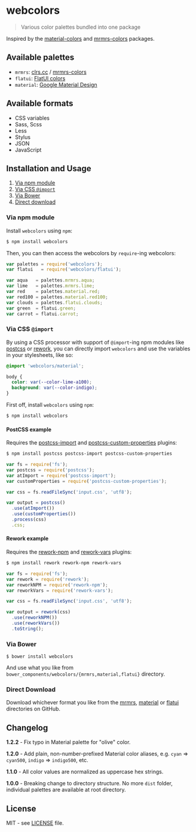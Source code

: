 # webcolors

> Various color palettes bundled into one package

Inspired by the [material-colors](https://github.com/shuhei/material-colors)
and [mrmrs-colors](https://github.com/mrmrs/colors) packages.

## Available palettes

- `mrmrs`: [clrs.cc](http://clrs.cc/) / [mrmrs-colors](https://github.com/mrmrs/colors)
- `flatui`: [FlatUI colors](http://flatuicolors.co/)
- `material`: [Google Material Design](http://www.google.com/design/spec/style/color.html)

## Available formats

- CSS variables
- Sass, Scss
- Less
- Stylus
- JSON
- JavaScript

## Installation and Usage

1. [Via npm module](#via-npm-module)
2. [Via CSS `@import`](#via-css-import)
3. [Via Bower](#via-bower)
4. [Direct download](#direct-download)

### Via npm module

Install `webcolors` using `npm`:

```sh
$ npm install webcolors
```

Then, you can then access the webcolors by `require`-ing webcolors:

```javascript
var palettes = require('webcolors');
var flatui   = require('webcolors/flatui');

var aqua   = palettes.mrmrs.aqua;
var lime   = palettes.mrmrs.lime;
var red    = palettes.material.red;
var red100 = palettes.material.red100;
var clouds = palettes.flatui.clouds;
var green  = flatui.green;
var carrot = flatui.carrot;
```

### Via CSS `@import`

By using a CSS processor with support of `@import`-ing npm modules like
[postcss](https://github.com/postcss/postcss) or
[rework](https://github.com/reworkcss/rework), you can directly import
`webcolors` and use the variables in your stylesheets, like so:

```css
@import 'webcolors/material';

body {
  color: var(--color-lime-a100);
  background: var(--color-indigo);
}
```

First off, install `webcolors` using `npm`:

```sh
$ npm install webcolors
```

#### PostCSS example

Requires the [postcss-import](https://www.npmjs.com/package/postcss-import)
and [postcss-custom-properties](https://www.npmjs.com/package/postcss-custom-properties)
plugins:

```sh
$ npm install postcss postcss-import postcss-custom-properties
```

```javascript
var fs = require('fs');
var postcss = require('postcss');
var atImport = require('postcss-import');
var customProperties = require('postcss-custom-properties');

var css = fs.readFileSync('input.css', 'utf8');

var output = postcss()
  .use(atImport())
  .use(customProperties())
  .process(css)
  .css;
```

#### Rework example

Requires the [rework-npm](https://www.npmjs.com/package/rework-npm) and
[rework-vars](https://www.npmjs.com/package/rework-vars) plugins:

```sh
$ npm install rework rework-npm rework-vars
```

```javascript
var fs = require('fs');
var rework = require('rework');
var reworkNPM = require('rework-npm');
var reworkVars = require('rework-vars');

var css = fs.readFileSync('input.css', 'utf8');

var output = rework(css)
  .use(reworkNPM())
  .use(reworkVars())
  .toString();
```

### Via Bower

```
$ bower install webcolors
```

And use what you like from `bower_components/webcolors/{mrmrs,material,flatui}`
directory.

### Direct Download

Download whichever format you like from the [mrmrs](./mrmrs),
[material](./material) or [flatui](./flatui) directories on GitHub.

## Changelog

**1.2.2** - Fix typo in Material palette for "olive" color.

**1.2.0** - Add plain, non-number-prefixed Material color aliases, e.g.
`cyan` => `cyan500`, `indigo` => `indigo500`, etc.

**1.1.0** - All color values are normalized as uppercase hex strings.

**1.0.0** - Breaking change to directory structure. No more `dist` folder,
individual palettes are available at root directory.

## License

MIT - see [LICENSE](LICENSE) file.
